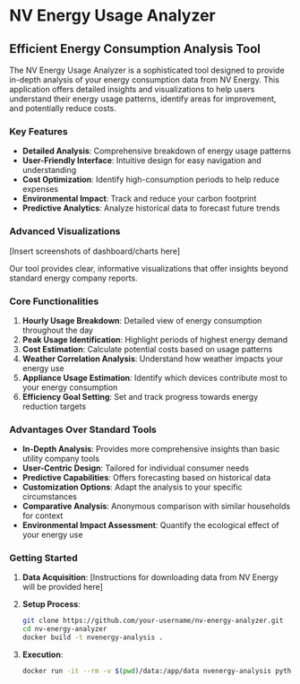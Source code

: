 # NV Energy Usage Analyzer

## Efficient Energy Consumption Analysis Tool

The NV Energy Usage Analyzer is a sophisticated tool designed to provide in-depth analysis of your energy consumption data from NV Energy. This application offers detailed insights and visualizations to help users understand their energy usage patterns, identify areas for improvement, and potentially reduce costs.

### Key Features

- **Detailed Analysis**: Comprehensive breakdown of energy usage patterns
- **User-Friendly Interface**: Intuitive design for easy navigation and understanding
- **Cost Optimization**: Identify high-consumption periods to help reduce expenses
- **Environmental Impact**: Track and reduce your carbon footprint
- **Predictive Analytics**: Analyze historical data to forecast future trends

### Advanced Visualizations

[Insert screenshots of dashboard/charts here]

Our tool provides clear, informative visualizations that offer insights beyond standard energy company reports.

### Core Functionalities

1. **Hourly Usage Breakdown**: Detailed view of energy consumption throughout the day
2. **Peak Usage Identification**: Highlight periods of highest energy demand
3. **Cost Estimation**: Calculate potential costs based on usage patterns
4. **Weather Correlation Analysis**: Understand how weather impacts your energy use
5. **Appliance Usage Estimation**: Identify which devices contribute most to your energy consumption
6. **Efficiency Goal Setting**: Set and track progress towards energy reduction targets

### Advantages Over Standard Tools

- **In-Depth Analysis**: Provides more comprehensive insights than basic utility company tools
- **User-Centric Design**: Tailored for individual consumer needs
- **Predictive Capabilities**: Offers forecasting based on historical data
- **Customization Options**: Adapt the analysis to your specific circumstances
- **Comparative Analysis**: Anonymous comparison with similar households for context
- **Environmental Impact Assessment**: Quantify the ecological effect of your energy use

### Getting Started

1. **Data Acquisition**: 
   [Instructions for downloading data from NV Energy will be provided here]

2. **Setup Process**:
   ```bash
   git clone https://github.com/your-username/nv-energy-analyzer.git
   cd nv-energy-analyzer
   docker build -t nvenergy-analysis .
   ```

3. **Execution**:
   ```bash
   docker run -it --rm -v $(pwd)/data:/app/data nvenergy-analysis python /app/nv_energy_analysis.py
   ```
